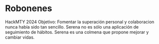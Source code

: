 # Robonenes
HackMTY 2024
Objetivo:
Fomentar la superación personal y colaboracion nunca había sido tan sencillo. Serena no es sólo una aplicación de seguimiento de hábitos. Serena es una colmena que propone mejorar y cambiar vidas.
